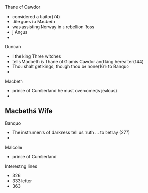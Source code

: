 
Thane of Cawdor
-	considered a traitor(74)
-	title goes to Macbeth
-	was assisting Norway in a rebellion
Ross
- j
Angus
- 
Duncan
- I the king
Three witches
- tells Macbeth is Thane of Glamis Cawdor and king hereafter(144)
- Thou shalt get kings, though thou be none(161) to Banquo
- 

Macbeth
- prince of Cumberland he must overcome(is jealous)
- 
Macbethś Wife
 - 
Banquo
- The instruments of darkness tell us truth ... to betray (277)
- 
Malcolm
- prince of Cumberland

Interesting lines
 - 326
 - 333 letter
 - 363
<!--stackedit_data:
eyJoaXN0b3J5IjpbMjA0NzQxNTY1MCwtMTU4NzE1MjE5MiwzNT
g5ODY2MjYsLTIwODg3NDY2MTJdfQ==
-->